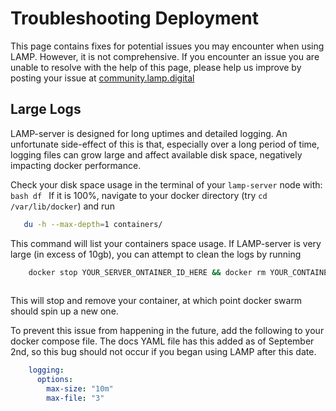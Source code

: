 # Troubleshooting Deployment

This page contains fixes for potential issues you may encounter when using LAMP. However, it is not comprehensive. If you encounter an issue you are unable to resolve with the help of this page, please help us improve by posting your issue at [community.lamp.digital](https://community.lamp.digital) 

## Large Logs

LAMP-server is designed for long uptimes and detailed logging. An unfortunate side-effect of this is that, especially over a long period of time, logging files can grow large and affect available disk space, negatively impacting docker performance.

Check your disk space usage in the terminal of your `lamp-server` node with:
    ```bash
    df
    ```
If it is 100%, navigate to your docker directory (try `cd /var/lib/docker`) and run 
```bash
   du -h --max-depth=1 containers/
```
This command will list your containers space usage. If LAMP-server is very large (in excess of 10gb), you can attempt to clean the logs by running 
```bash
    docker stop YOUR_SERVER_ONTAINER_ID_HERE && docker rm YOUR_CONTAINER_ID_HERE
    
```
This will stop and remove your container, at which point docker swarm should spin up a new one.



To prevent this issue from happening in the future, add the following to your docker compose file. The docs YAML file has this added as of September 2nd, so this bug should not occur if you began using LAMP after this date.

```yaml
    logging:
      options:
        max-size: "10m"
        max-file: "3"
```
